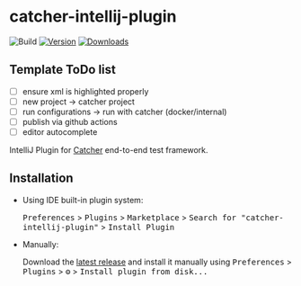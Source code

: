 # catcher-intellij-plugin

![Build](https://github.com/comtihon/catcher-intellij-plugin/workflows/Build/badge.svg)
[![Version](https://img.shields.io/jetbrains/plugin/v/PLUGIN_ID.svg)](https://plugins.jetbrains.com/plugin/15353-catcher)
[![Downloads](https://img.shields.io/jetbrains/plugin/d/PLUGIN_ID.svg)](https://plugins.jetbrains.com/plugin/15353-catcher)

## Template ToDo list

- [ ]  ensure xml is highlighted properly
- [ ]  new project -> catcher project
- [ ]  run configurations -> run with catcher (docker/internal)
- [ ]  publish via github actions
- [ ]  editor autocomplete

<!-- Plugin description -->
IntelliJ Plugin for [Catcher](https://github.com/comtihon/catcher) end-to-end test framework. 
<!-- Plugin description end -->

## Installation

- Using IDE built-in plugin system:
  
  <kbd>Preferences</kbd> > <kbd>Plugins</kbd> > <kbd>Marketplace</kbd> > <kbd>Search for "catcher-intellij-plugin"</kbd> >
  <kbd>Install Plugin</kbd>
  
- Manually:

  Download the [latest release](https://github.com/comtihon/catcher-intellij-plugin/releases/latest) and install it manually using
  <kbd>Preferences</kbd> > <kbd>Plugins</kbd> > <kbd>⚙️</kbd> > <kbd>Install plugin from disk...</kbd>

